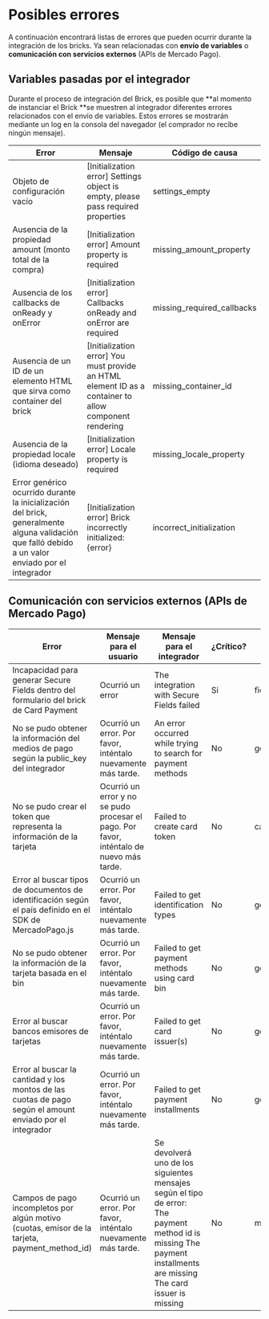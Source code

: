 # Posibles errores

A continuación encontrará listas de errores que pueden ocurrir durante la integración de los bricks. Ya sean relacionadas con **envío de variables** o **comunicación con servicios externos** (APIs de Mercado Pago).

## Variables pasadas por el integrador

Durante el proceso de integración del Brick, es posible que **al momento de instanciar el Brick **se muestren al integrador diferentes errores relacionados con el envío de variables. Estos errores se mostrarán mediante un log en la consola del navegador (el comprador no recibe ningún mensaje).

| Error  | Mensaje  | Código de causa  |
| --- | --- | --- |
| Objeto de configuración vacío  | [Initialization error] Settings object is empty, please pass required properties  | settings_empty  |
| Ausencia de la propiedad amount (monto total de la compra)  | [Initialization error] Amount property is required  | missing_amount_property  |
| Ausencia de los callbacks de onReady y onError  | [Initialization error] Callbacks onReady and onError are required  | missing_required_callbacks  |
| Ausencia de un ID de un elemento HTML que sirva como container del brick  | [Initialization error] You must provide an HTML element ID as a container to allow component rendering  | missing_container_id  |
| Ausencia de la propiedad locale (idioma deseado)  | [Initialization error] Locale property is required  | missing_locale_property  |
| Error genérico ocurrido durante la inicialización del brick, generalmente alguna validación que falló debido a un valor enviado por el integrador  | [Initialization error] Brick incorrectly initialized: {error}  | incorrect_initialization  |

## Comunicación con servicios externos (APIs de Mercado Pago)

| Error  | Mensaje para el usuario  | Mensaje para el integrador  | ¿Crítico?  | Código de causa  |
| --- | --- | --- | --- | --- |
| Incapacidad para generar Secure Fields dentro del formulario del brick de Card Payment  | Ocurrió un error  | The integration with Secure Fields failed  | Si  | fields_setup_failed  |
| No se pudo obtener la información del medios de pago según la public_key del integrador  | Ocurrió un error. Por favor, inténtalo nuevamente más tarde.  | An error occurred while trying to search for payment methods  | No | get_payment_methods_failed  |
| No se pudo crear el token que representa la información de la tarjeta  | Ocurrió un error y no se pudo procesar el pago. Por favor, inténtalo de nuevo más tarde.  | Failed to create card token  | No  | card_token_creation_failed  |
| Error al buscar tipos de documentos de identificación según el país definido en el SDK de MercadoPago.js  | Ocurrió un error. Por favor, inténtalo nuevamente más tarde.  | Failed to get identification types  | No  | get_identification_types_failed  |
| No se pudo obtener la información de la tarjeta basada en el bin  | Ocurrió un error. Por favor, inténtalo nuevamente más tarde.  | Failed to get payment methods using card bin  | No  | get_card_bin_payment_methods_failed  |
| Error al buscar bancos emisores de tarjetas  | Ocurrió un error. Por favor, inténtalo nuevamente más tarde.  | Failed to get card issuer(s)  | No  | get_card_issuers_failed  |
| Error al buscar la cantidad y los montos de las cuotas de pago según el amount enviado por el integrador  | Ocurrió un error. Por favor, inténtalo nuevamente más tarde.  | Failed to get payment installments  | No  | get_payment_installments_failed  |
| Campos de pago incompletos por algún motivo (cuotas, emisor de la tarjeta, payment_method_id)  | Ocurrió un error. Por favor, inténtalo nuevamente más tarde.  | Se devolverá uno de los siguientes mensajes según el tipo de error:  The payment method id is missing The payment installments are missing The card issuer is missing    | No  | missing_payment_information  |